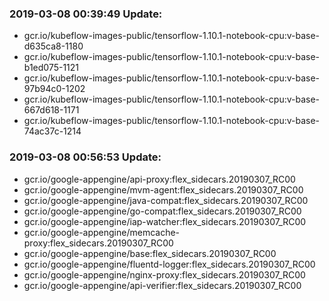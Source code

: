 ### 2019-03-08 00:39:49 Update:

- gcr.io/kubeflow-images-public/tensorflow-1.10.1-notebook-cpu:v-base-d635ca8-1180
- gcr.io/kubeflow-images-public/tensorflow-1.10.1-notebook-cpu:v-base-b1ed075-1121
- gcr.io/kubeflow-images-public/tensorflow-1.10.1-notebook-cpu:v-base-97b94c0-1202
- gcr.io/kubeflow-images-public/tensorflow-1.10.1-notebook-cpu:v-base-667d618-1171
- gcr.io/kubeflow-images-public/tensorflow-1.10.1-notebook-cpu:v-base-74ac37c-1214
### 2019-03-08 00:56:53 Update:

- gcr.io/google-appengine/api-proxy:flex_sidecars.20190307_RC00
- gcr.io/google-appengine/mvm-agent:flex_sidecars.20190307_RC00
- gcr.io/google-appengine/java-compat:flex_sidecars.20190307_RC00
- gcr.io/google-appengine/go-compat:flex_sidecars.20190307_RC00
- gcr.io/google-appengine/iap-watcher:flex_sidecars.20190307_RC00
- gcr.io/google-appengine/memcache-proxy:flex_sidecars.20190307_RC00
- gcr.io/google-appengine/base:flex_sidecars.20190307_RC00
- gcr.io/google-appengine/fluentd-logger:flex_sidecars.20190307_RC00
- gcr.io/google-appengine/nginx-proxy:flex_sidecars.20190307_RC00
- gcr.io/google-appengine/api-verifier:flex_sidecars.20190307_RC00
